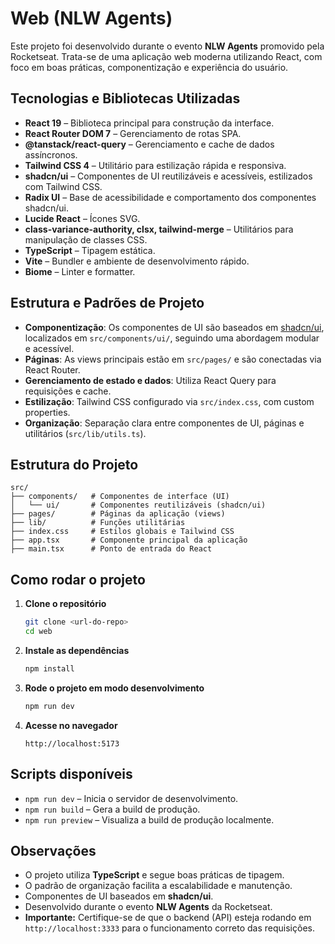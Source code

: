 # Web (NLW Agents)

Este projeto foi desenvolvido durante o evento **NLW Agents** promovido pela Rocketseat. Trata-se de uma aplicação web moderna utilizando React, com foco em boas práticas, componentização e experiência do usuário.

## Tecnologias e Bibliotecas Utilizadas

- **React 19** – Biblioteca principal para construção da interface.
- **React Router DOM 7** – Gerenciamento de rotas SPA.
- **@tanstack/react-query** – Gerenciamento e cache de dados assíncronos.
- **Tailwind CSS 4** – Utilitário para estilização rápida e responsiva.
- **shadcn/ui** – Componentes de UI reutilizáveis e acessíveis, estilizados com Tailwind CSS.
- **Radix UI** – Base de acessibilidade e comportamento dos componentes shadcn/ui.
- **Lucide React** – Ícones SVG.
- **class-variance-authority, clsx, tailwind-merge** – Utilitários para manipulação de classes CSS.
- **TypeScript** – Tipagem estática.
- **Vite** – Bundler e ambiente de desenvolvimento rápido.
- **Biome** – Linter e formatter.

## Estrutura e Padrões de Projeto

- **Componentização**: Os componentes de UI são baseados em [shadcn/ui](https://ui.shadcn.com/), localizados em `src/components/ui/`, seguindo uma abordagem modular e acessível.
- **Páginas**: As views principais estão em `src/pages/` e são conectadas via React Router.
- **Gerenciamento de estado e dados**: Utiliza React Query para requisições e cache.
- **Estilização**: Tailwind CSS configurado via `src/index.css`, com custom properties.
- **Organização**: Separação clara entre componentes de UI, páginas e utilitários (`src/lib/utils.ts`).

## Estrutura do Projeto

```text
src/
├── components/   # Componentes de interface (UI)
│   └── ui/       # Componentes reutilizáveis (shadcn/ui)
├── pages/        # Páginas da aplicação (views)
├── lib/          # Funções utilitárias
├── index.css     # Estilos globais e Tailwind CSS
├── app.tsx       # Componente principal da aplicação
├── main.tsx      # Ponto de entrada do React
```

## Como rodar o projeto

1. **Clone o repositório**
   ```bash
   git clone <url-do-repo>
   cd web
   ```

2. **Instale as dependências**
   ```bash
   npm install
   ```

3. **Rode o projeto em modo desenvolvimento**
   ```bash
   npm run dev
   ```

4. **Acesse no navegador**
   ```
   http://localhost:5173
   ```

## Scripts disponíveis

- `npm run dev` – Inicia o servidor de desenvolvimento.
- `npm run build` – Gera a build de produção.
- `npm run preview` – Visualiza a build de produção localmente.

## Observações

- O projeto utiliza **TypeScript** e segue boas práticas de tipagem.
- O padrão de organização facilita a escalabilidade e manutenção.
- Componentes de UI baseados em **shadcn/ui**.
- Desenvolvido durante o evento **NLW Agents** da Rocketseat.
- **Importante:** Certifique-se de que o backend (API) esteja rodando em `http://localhost:3333` para o funcionamento correto das requisições. 
